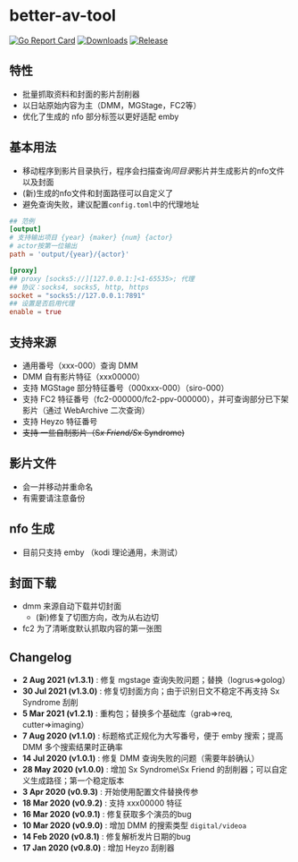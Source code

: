 # better-av-tool

[![Go Report Card](https://goreportcard.com/badge/github.com/CheerChen/better-av-tool)](https://goreportcard.com/report/github.com/CheerChen/better-av-tool)
[![Downloads](https://img.shields.io/github/downloads/CheerChen/better-av-tool/total.svg)](https://github.com/CheerChen/better-av-tool/releases)
[![Release](https://img.shields.io/github/release/CheerChen/better-av-tool.svg?label=Release)](https://github.com/CheerChen/better-av-tool/releases)

## 特性

- 批量抓取资料和封面的影片刮削器
- 以日站原始内容为主（DMM，MGStage，FC2等）
- 优化了生成的 nfo 部分标签以更好适配 emby

## 基本用法

- 移动程序到影片目录执行，程序会扫描查询*同目录*影片并生成影片的nfo文件以及封面
- (新)生成的nfo文件和封面路径可以自定义了
- 避免查询失败，建议配置`config.toml`中的代理地址

```toml
## 范例
[output]
# 支持输出项目 {year} {maker} {num} {actor}
# actor按第一位输出
path = 'output/{year}/{actor}'

[proxy]
## proxy [socks5://][127.0.0.1:]<1-65535>; 代理
## 协议：socks4, socks5, http, https
socket = "socks5://127.0.0.1:7891"
## 设置是否启用代理
enable = true
```

## 支持来源

- 通用番号（xxx-000）查询 DMM
- DMM 自有影片特征（xxx00000）
- 支持 MGStage 部分特征番号（000xxx-000）（siro-000）
- 支持 FC2 特征番号（fc2-000000/fc2-ppv-000000），并可查询部分已下架影片（通过 WebArchive 二次查询）
- 支持 Heyzo 特征番号
- <del>支持 一些自制影片（S*x Friend/S*x Syndrome)</del>

## 影片文件

- 会一并移动并重命名
- 有需要请注意备份

## nfo 生成

- 目前只支持 emby （kodi 理论通用，未测试）

## 封面下载

- dmm 来源自动下载并切封面
    - (新)修复了切图方向，改为从右边切
- fc2 为了清晰度默认抓取内容的第一张图

## Changelog

*    **2 Aug 2021 (v1.3.1)** : 修复 mgstage 查询失败问题；替换（logrus=>golog）
*    **30 Jul 2021 (v1.3.0)** : 修复切封面方向；由于识别日文不稳定不再支持 Sx Syndrome 刮削
*    **5 Mar 2021 (v1.2.1)** : 重构包；替换多个基础库（grab=>req, cutter=>imaging）
*    **7 Aug 2020 (v1.1.0)** : 标题格式正规化为大写番号，便于 emby 搜索；提高 DMM 多个搜索结果时正确率
*    **14 Jul 2020 (v1.0.1)** : 修复 DMM 查询失败的问题（需要年龄确认）
*    **28 May 2020 (v1.0.0)** : 增加 Sx Syndrome\Sx Friend 的刮削器；可以自定义生成路径；第一个稳定版本
*    **3 Apr 2020 (v0.9.3)** : 开始使用配置文件替换传参
*    **18 Mar 2020 (v0.9.2)** : 支持 xxx00000 特征
*    **16 Mar 2020 (v0.9.1)** : 修复获取多个演员的bug
*    **10 Mar 2020 (v0.9.0)** : 增加 DMM 的搜索类型 `digital/videoa`
*    **14 Feb 2020 (v0.8.1)** : 修复解析发片日期的bug
*    **17 Jan 2020 (v0.8.0)** : 增加 Heyzo 刮削器

